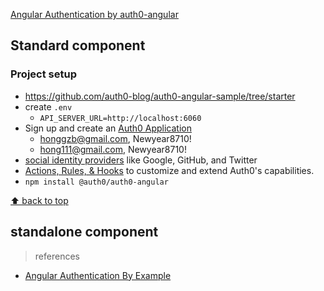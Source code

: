 [Angular Authentication by auth0-angular](#top)

## Standard component

### Project setup

- https://github.com/auth0-blog/auth0-angular-sample/tree/starter
- create `.env`
  - `API_SERVER_URL=http://localhost:6060`
- Sign up and create an [Auth0 Application](https://auth0.com/universal-login)
    - honggzb@gmail.com, Newyear8710!
    - hong111@gmail.com, Newyear8710!
- [social identity providers](https://auth0.com/docs/authenticate/identity-providers) like Google, GitHub, and Twitter
- [Actions, Rules, & Hooks](https://auth0.com/docs/customize/actions) to customize and extend Auth0's capabilities.
- `npm install @auth0/auth0-angular`

[⬆ back to top](#top)

## standalone component

> references
- [Angular Authentication By Example](https://developer.auth0.com/resources/guides/spa/angular/basic-authentication)
